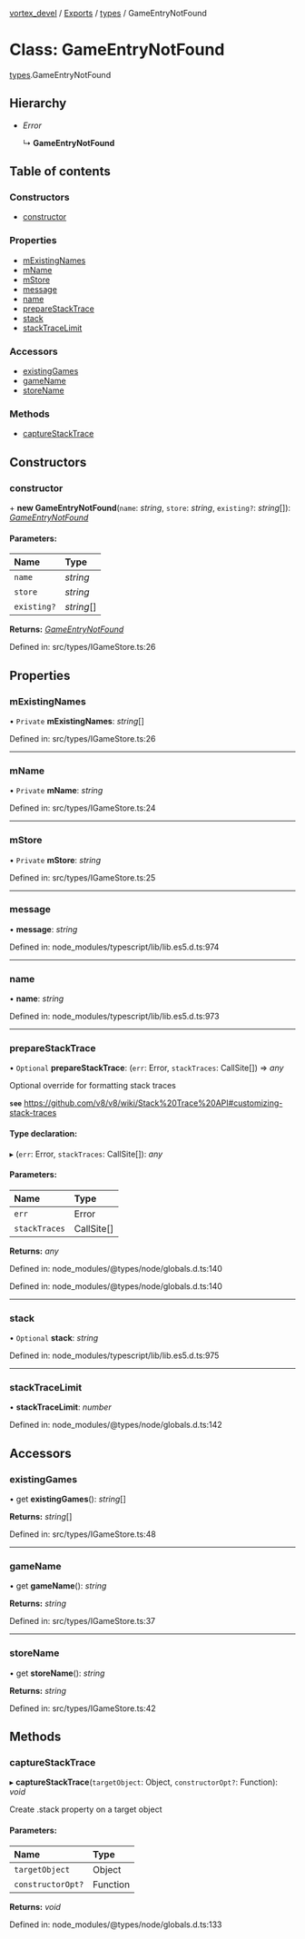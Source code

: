 [vortex_devel](../README.md) / [Exports](../modules.md) / [types](../modules/types.md) / GameEntryNotFound

# Class: GameEntryNotFound

[types](../modules/types.md).GameEntryNotFound

## Hierarchy

* *Error*

  ↳ **GameEntryNotFound**

## Table of contents

### Constructors

- [constructor](types.gameentrynotfound.md#constructor)

### Properties

- [mExistingNames](types.gameentrynotfound.md#mexistingnames)
- [mName](types.gameentrynotfound.md#mname)
- [mStore](types.gameentrynotfound.md#mstore)
- [message](types.gameentrynotfound.md#message)
- [name](types.gameentrynotfound.md#name)
- [prepareStackTrace](types.gameentrynotfound.md#preparestacktrace)
- [stack](types.gameentrynotfound.md#stack)
- [stackTraceLimit](types.gameentrynotfound.md#stacktracelimit)

### Accessors

- [existingGames](types.gameentrynotfound.md#existinggames)
- [gameName](types.gameentrynotfound.md#gamename)
- [storeName](types.gameentrynotfound.md#storename)

### Methods

- [captureStackTrace](types.gameentrynotfound.md#capturestacktrace)

## Constructors

### constructor

\+ **new GameEntryNotFound**(`name`: *string*, `store`: *string*, `existing?`: *string*[]): [*GameEntryNotFound*](types.gameentrynotfound.md)

#### Parameters:

Name | Type |
:------ | :------ |
`name` | *string* |
`store` | *string* |
`existing?` | *string*[] |

**Returns:** [*GameEntryNotFound*](types.gameentrynotfound.md)

Defined in: src/types/IGameStore.ts:26

## Properties

### mExistingNames

• `Private` **mExistingNames**: *string*[]

Defined in: src/types/IGameStore.ts:26

___

### mName

• `Private` **mName**: *string*

Defined in: src/types/IGameStore.ts:24

___

### mStore

• `Private` **mStore**: *string*

Defined in: src/types/IGameStore.ts:25

___

### message

• **message**: *string*

Defined in: node_modules/typescript/lib/lib.es5.d.ts:974

___

### name

• **name**: *string*

Defined in: node_modules/typescript/lib/lib.es5.d.ts:973

___

### prepareStackTrace

• `Optional` **prepareStackTrace**: (`err`: Error, `stackTraces`: CallSite[]) => *any*

Optional override for formatting stack traces

**`see`** https://github.com/v8/v8/wiki/Stack%20Trace%20API#customizing-stack-traces

#### Type declaration:

▸ (`err`: Error, `stackTraces`: CallSite[]): *any*

#### Parameters:

Name | Type |
:------ | :------ |
`err` | Error |
`stackTraces` | CallSite[] |

**Returns:** *any*

Defined in: node_modules/@types/node/globals.d.ts:140

Defined in: node_modules/@types/node/globals.d.ts:140

___

### stack

• `Optional` **stack**: *string*

Defined in: node_modules/typescript/lib/lib.es5.d.ts:975

___

### stackTraceLimit

• **stackTraceLimit**: *number*

Defined in: node_modules/@types/node/globals.d.ts:142

## Accessors

### existingGames

• get **existingGames**(): *string*[]

**Returns:** *string*[]

Defined in: src/types/IGameStore.ts:48

___

### gameName

• get **gameName**(): *string*

**Returns:** *string*

Defined in: src/types/IGameStore.ts:37

___

### storeName

• get **storeName**(): *string*

**Returns:** *string*

Defined in: src/types/IGameStore.ts:42

## Methods

### captureStackTrace

▸ **captureStackTrace**(`targetObject`: Object, `constructorOpt?`: Function): *void*

Create .stack property on a target object

#### Parameters:

Name | Type |
:------ | :------ |
`targetObject` | Object |
`constructorOpt?` | Function |

**Returns:** *void*

Defined in: node_modules/@types/node/globals.d.ts:133
